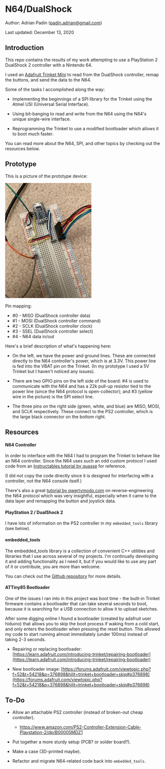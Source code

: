 # N64/DualShock

Author: Adrian Padin (padin.adrian@gmail.com)

Last updated: December 13, 2020


## Introduction

This repo contains the results of my work attempting to use a PlayStation 2 DualShock 2 controller with a Nintendo 64.

I used an [Adafruit Trinket Mini](https://learn.adafruit.com/introducing-trinket) to read from the DualShock controller, remap the buttons, and send the data to the N64.

Some of the tasks I accomplished along the way:

* Implementing the beginnings of a SPI library for the Trinket using the Atmel USI (Universal Serial Interface).

* Using bit-banging to read and write from the N64 using the N64's unique single-wire interface.

* Reprogramming the Trinket to use a modified bootloader which allows it to boot much faster.

You can read more about the N64, SPI, and other topics by checking out the resources below.


## Prototype

This is a picture of the prototype device:

![](docs/prototype.jpg "Prototype")


Pin mapping:
* #0 - MISO (DualShock controller data)
* #1 - MOSI (DualShock controller command)
* #2 - SCLK (DualShock controller clock)
* #3 - SSEL (DualShock controller select)
* #4 - N64 data in/out

Here's a brief description of what's happening here:

* On the left, we have the power and ground lines. These are connected directly to the N64 controller's power, which is at 3.3V. This power line is fed into the VBAT pin on the Trinket. (In my prototype I used a 5V Trinket but I haven't noticed any issues).

* There are two GPIO pins on the left side of the board: #4 is used to communicate with the N64 and has a 22k pull-up resistor tied to the power line (since the N64 protocol is open-collector); and #3 (yellow wire in the picture) is the SPI select line.

* The three pins on the right side (green, white, and blue) are MISO, MOSI, and SCLK respectively. These connect to the PS2 controller, which is the large black connector on the bottom right.


## Resources

#### N64 Controller

In order to interface with the N64 I had to program the Trinket to behave like an N64 controller. Since the N64 uses such an odd custom protocol I used code from an [Instructables tutorial by quasse](https://www.instructables.com/Use-an-Arduino-with-an-N64-controller/) for reference.

(I did not copy the code directly since it is designed for interfacing with a controller, not the N64 console itself.)

There's also a great [tutorial by qwertymodo.com](http://www.qwertymodo.com/hardware-projects/n64/n64-controller) on reverse-engineering the N64 protocol which was very insightful, especially when it came to the data layer and remapping the button and joystick data.

#### PlayStation 2 / DualShock 2

I have lots of information on the PS2 controller in my `embedded_tools` library (see below).

#### embedded_tools

The embedded_tools library is a collection of convenient C++ utilities and libraries that I use across several of my projects. I'm continually developing it and adding functionality as I need it, but if you would like to use any part of it or contribute, you are more than welcome.

You can check out the [Github repository](https://github.com/padinadrian/embedded_tools) for more details.

#### ATTiny85 Bootloader

One of the issues I ran into in this project was boot time - the built-in Trinket firmware contains a bootloader that can take several seconds to boot, because it is searching for a USB connection to allow it to upload sketches.

After some digging online I found a bootloader (created by adafruit user hiduino) that allows you to skip the boot process if waking from a cold start, and only enters the bootloader when pressing the reset button. This allowed my code to start running almost immediately (under 100ms) instead of taking 2-3 seconds.

* Repairing or replacing bootloader:
  [https://learn.adafruit.com/introducing-trinket/repairing-bootloader](https://learn.adafruit.com/introducing-trinket/repairing-bootloader)

* New bootloader image:
  [https://forums.adafruit.com/viewtopic.php?f=52&t=54218&p=376898&hilit=trinket+bootloader+skip#p376898](https://forums.adafruit.com/viewtopic.php?f=52&t=54218&p=376898&hilit=trinket+bootloader+skip#p376898)


## To-Do

* Allow an attachable PS2 controller (instead of broken-out cheap controller).
  * https://www.amazon.com/PS2-Controller-Extension-Cable-Playstation-2/dp/B00005MDZ1

* Put together a more sturdy setup (PCB? or solder board?).

* Make a case (3D-printed maybe).

* Refactor and migrate N64-related code back into `embedded_tools`.
